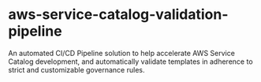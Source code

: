 # aws-service-catalog-validation-pipeline
An automated CI/CD Pipeline solution to help accelerate AWS Service Catalog development, and automatically validate templates in adherence to strict and customizable governance rules.
